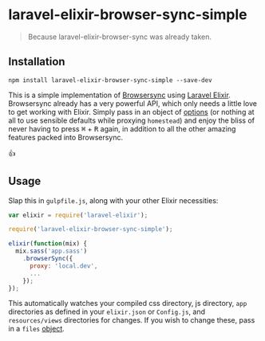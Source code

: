 # laravel-elixir-browser-sync-simple

> Because laravel-elixir-browser-sync was already taken.

## Installation
```
npm install laravel-elixir-browser-sync-simple --save-dev
```

This is a simple implementation of [Browsersync](http://www.browsersync.io/) using [Laravel Elixir](http://laravel.com/docs/elixir). Browsersync already has a very powerful API, which only needs a little love to get working with Elixir. Simply pass in an object of [options](http://www.browsersync.io/docs/options/) (or nothing at all to use sensible defaults while proxying `homestead`) and enjoy the bliss of never having to press <kbd>⌘</kbd> + <kbd>R</kbd> again, in addition to all the other amazing features packed into Browsersync.

:thumbsup:

## Usage

Slap this in `gulpfile.js`, along with your other Elixir necessities:

```JavaScript
var elixir = require('laravel-elixir');

require('laravel-elixir-browser-sync-simple');

elixir(function(mix) {
  mix.sass('app.sass')
    .browserSync({
      proxy: 'local.dev',
      ...
    });
});
```

This automatically watches your compiled css directory, js directory, `app` directories as defined in your `elixir.json` or `Config.js`, and `resources/views` directories for changes. If you wish to change these, pass in a `files` [object](http://www.browsersync.io/docs/options/#option-files).
